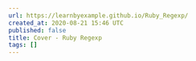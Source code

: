 ```yaml
---
url: https://learnbyexample.github.io/Ruby_Regexp/
created_at: 2020-08-21 15:46 UTC
published: false
title: Cover - Ruby Regexp
tags: []
---
```



